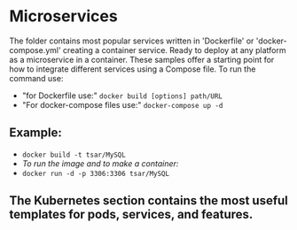 # Microservices
The folder contains most popular services written in 'Dockerfile' or 'docker-compose.yml' creating a container service. Ready to deploy at any platform as a microservice in a container. These samples offer a starting point for how to integrate different services using a Compose file.
To run the command use:
- "for Dockerfile use:" `docker build [options] path/URL`
-  "For docker-compose files use:" `docker-compose up -d`
## Example:
- `docker build -t tsar/MySQL`
- _*To run the image and to make a container:*_
- `docker run -d -p 3306:3306 tsar/MySQL`

## The Kubernetes section contains the most useful templates for pods, services, and features.

